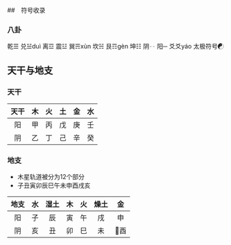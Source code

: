 ##　符号收录

### 八卦

乾☰
兑☱duì
离☲
震☳
巽☴xùn
坎☵
艮☶gèn
坤☷
阴╌
阳─
爻爻yáo
太极符号☯

## 天干与地支

### 天干

天干|木|火|土|金|水
:-:|:-:|:-:|:-:|:-:|:-:
阳|甲|丙|戊|庚|壬
阴|乙|丁|己|辛|癸

### 地支

- 木星轨道被分为12个部分
- 子丑寅卯辰巳午未申酉戌亥

地支|水|湿土|木|火|燥土|金
:-:|:-:|:-:|:-:|:-:|:-:|:-:
阳|子|辰|寅|午|戌|申
阴|亥|丑|卯|巳|未|酉
